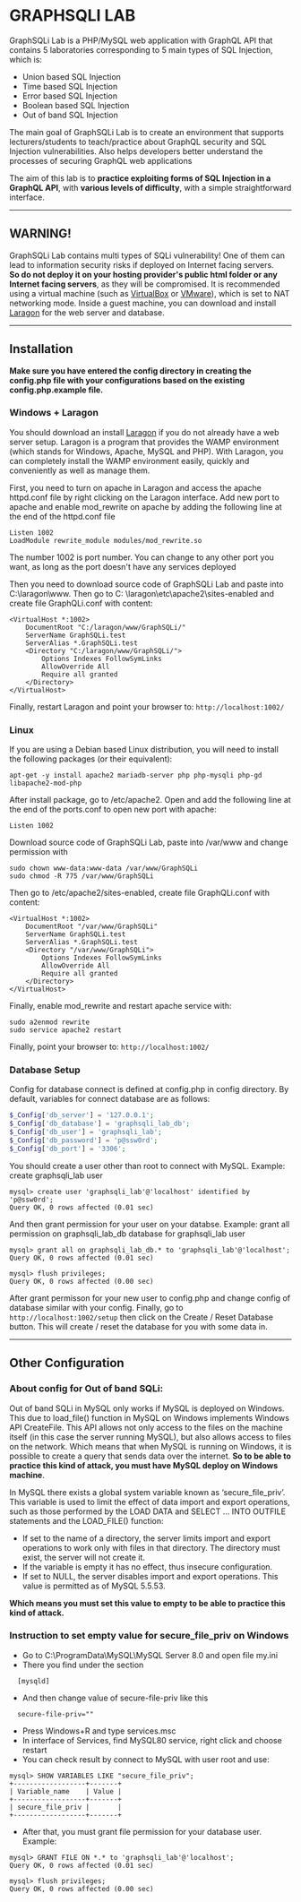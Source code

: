 # GRAPHSQLI LAB

GraphSQLi Lab is a PHP/MySQL web application with GraphQL API that contains 5 laboratories corresponding to 5 main types
of SQL Injection, which is:

* Union based SQL Injection
* Time based SQL Injection
* Error based SQL Injection
* Boolean based SQL Injection
* Out of band SQL Injection

The main goal of GraphSQLi Lab is to create an environment that supports lecturers/students to teach/practice about
GraphQL security and SQL Injection vulnerabilities. Also helps developers better understand the processes of securing
GraphQL web applications

The aim of this lab is to **practice exploiting forms of SQL Injection in a GraphQL API**, with **various levels of
difficulty**, with a simple straightforward interface.

- - -

## WARNING!

GraphSQLi Lab contains multi types of SQLi vulnerability! One of them can lead to information security risks if deployed
on Internet facing servers.<br>
**So do not deploy it on your hosting provider's public html folder or any Internet facing servers**, as they will be
compromised. It is recommended using a virtual machine (such as [VirtualBox](https://www.virtualbox.org/)
or [VMware](https://www.vmware.com/)), which is set to NAT networking mode. Inside a guest machine, you can download and
install [Laragon](https://laragon.org/download/index.html) for the web server and database.

- - -

## Installation

**Make sure you have entered the config directory in creating the config.php file with your configurations based on the
existing config.php.example file.**

### Windows + Laragon

You should download an install [Laragon](https://laragon.org/download/index.html) if you do not already have a web
server setup. Laragon is a program that provides the WAMP environment (which stands for Windows, Apache, MySQL and PHP).
With Laragon, you can completely install the WAMP environment easily, quickly and conveniently as well as manage them.

First, you need to turn on apache in Laragon and access the apache httpd.conf file by right clicking on the Laragon
interface. Add new port to apache and enable mod_rewrite on apache by adding the following line at the end of the
httpd.conf file

```
Listen 1002
LoadModule rewrite_module modules/mod_rewrite.so
```

The number 1002 is port number. You can change to any other port you want, as long as the port doesn't have any services
deployed

Then you need to download source code of GraphSQLi Lab and paste into C:\laragon\www. Then go to C:
\laragon\etc\apache2\sites-enabled and create file GraphQLi.conf with content:

```
<VirtualHost *:1002> 
    DocumentRoot "C:/laragon/www/GraphSQLi/"
    ServerName GraphSQLi.test
    ServerAlias *.GraphSQLi.test
    <Directory "C:/laragon/www/GraphSQLi/">
        Options Indexes FollowSymLinks
        AllowOverride All
        Require all granted
    </Directory>
</VirtualHost>
```

Finally, restart Laragon and point your browser to: `http://localhost:1002/`

### Linux

If you are using a Debian based Linux distribution, you will need to install the following packages (or their
equivalent):

```
apt-get -y install apache2 mariadb-server php php-mysqli php-gd libapache2-mod-php
```

After install package, go to /etc/apache2. Open and add the following line at the end of the ports.conf to open new port
with apache:

```
Listen 1002
```

Download source code of GraphSQLi Lab, paste into /var/www and change permission with

```
sudo chown www-data:www-data /var/www/GraphSQLi
sudo chmod -R 775 /var/www/GraphSQLi
```

Then go to /etc/apache2/sites-enabled, create file GraphQLi.conf with content:

```
<VirtualHost *:1002> 
    DocumentRoot "/var/www/GraphSQLi"
    ServerName GraphSQLi.test
    ServerAlias *.GraphSQLi.test
    <Directory "/var/www/GraphSQLi">
        Options Indexes FollowSymLinks
        AllowOverride All
        Require all granted
    </Directory>
</VirtualHost>
```

Finally, enable mod_rewrite and restart apache service with:

```
sudo a2enmod rewrite
sudo service apache2 restart
```

Finally, point your browser to: `http://localhost:1002/`

### Database Setup

Config for database connect is defined at config.php in config directory. By default, variables for connect database are
as follows:

```php
$_Config['db_server'] = '127.0.0.1';
$_Config['db_database'] = 'graphsqli_lab_db';
$_Config['db_user'] = 'graphsqli_lab';
$_Config['db_password'] = 'p@ssw0rd';
$_Config['db_port'] = '3306';
```

You should create a user other than root to connect with MySQL. Example: create graphsqli_lab user

```mysql
mysql> create user 'graphsqli_lab'@'localhost' identified by 'p@ssw0rd';
Query OK, 0 rows affected (0.01 sec)
```

And then grant permission for your user on your databse. Example: grant all permission on graphsqli_lab_db database for
graphsqli_lab user

```mysql
mysql> grant all on graphsqli_lab_db.* to 'graphsqli_lab'@'localhost';
Query OK, 0 rows affected (0.01 sec)

mysql> flush privileges;
Query OK, 0 rows affected (0.00 sec)
```

After grant permisson for your new user to config.php and change config of database similar with your config. Finally,
go to
`http://localhost:1002/setup` then click on the Create / Reset Database button. This will create / reset the database
for you with some data in.

- - -

## Other Configuration

### About config for Out of band SQLi:

Out of band SQLi in MySQL only works if MySQL is deployed on Windows. This due to load_file() function in MySQL on
Windows implements Windows API CreateFile. This API allows not only access to the files on the machine itself (in this
case the server running MySQL), but also allows access to files on the network. Which means that when MySQL is running
on Windows, it is possible to create a query that sends data over the internet.
**So to be able to practice this kind of attack, you must have MySQL deploy on Windows machine**.

In MySQL there exists a global system variable known as ‘secure_file_priv’. This variable is used to limit the effect of
data import and export operations, such as those performed by the LOAD DATA and SELECT ... INTO OUTFILE statements and
the LOAD_FILE() function:

* If set to the name of a directory, the server limits import and export operations to work only with files in that
  directory. The directory must exist, the server will not create it.
* If the variable is empty it has no effect, thus insecure configuration.
* If set to NULL, the server disables import and export operations. This value is permitted as of MySQL 5.5.53.

**Which means you must set this value to empty to be able to practice this kind of attack.**

### Instruction to set empty value for secure_file_priv on Windows

* Go to C:\ProgramData\MySQL\MySQL Server 8.0 and open file my.ini
* There you find under the section

```
  [mysqld]
```

* And then change value of secure-file-priv like this

```
  secure-file-priv=""
```

* Press Windows+R and type services.msc
* In interface of Services, find MySQL80 service, right click and choose restart
* You can check result by connect to MySQL with user root and use:

```mysql
mysql> SHOW VARIABLES LIKE "secure_file_priv";
+------------------+-------+
| Variable_name    | Value |
+------------------+-------+
| secure_file_priv |       |
+------------------+-------+
```
* After that, you must grant file permission for your database user. Example:

```mysql
mysql> GRANT FILE ON *.* to 'graphsqli_lab'@'localhost';
Query OK, 0 rows affected (0.01 sec)

mysql> flush privileges;
Query OK, 0 rows affected (0.00 sec)
```


